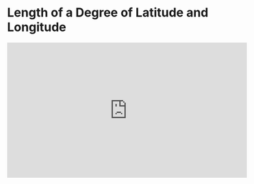 # Length of a Degree of Latitude and Longitude
<iframe width="560" height="315" src="https://www.youtube.com/embed/0k5n5iGnDiE" title="YouTube video player" frameborder="0" allow="accelerometer; autoplay; clipboard-write; encrypted-media; gyroscope; picture-in-picture" allowfullscreen></iframe>
